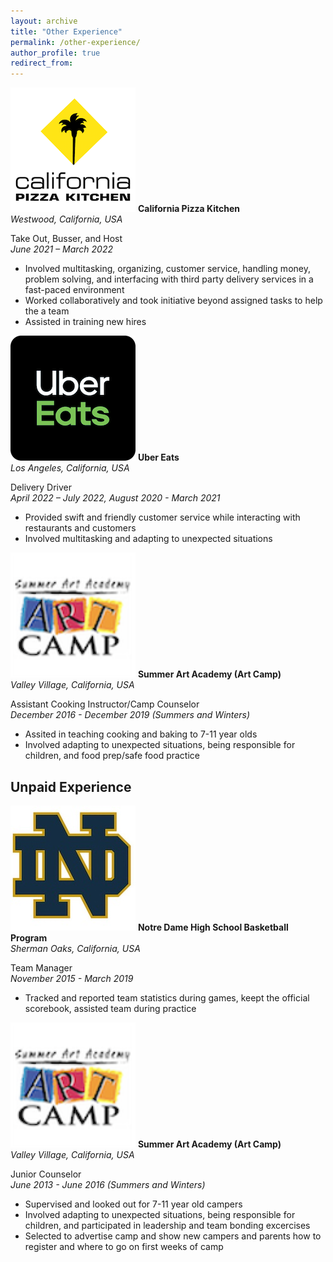 ```yaml
---
layout: archive
title: "Other Experience"
permalink: /other-experience/
author_profile: true
redirect_from:
---
```


<p class="exp_p">
  <img src="/images/CPK_Logo.png" alt="CPK" class="exp_img">
  <span class="exp_text"> <strong>California Pizza Kitchen</strong>  <br /> 
  <em>Westwood, California, USA</em> 
  </span>
</p>

<p class="exp_p">
    <span class="exp_text">Take Out, Busser, and Host<br /> 
    <em>June 2021 – March 2022</em> 
    <ul class="exp_ul">
        <li>Involved multitasking, organizing, customer service, handling money, problem solving, and interfacing with third party delivery services in a fast-paced environment</li>
        <li>Worked collaboratively and took initiative beyond assigned tasks to help the a team </li>
        <li>Assisted in training new hires</li> 
    </ul> 
    </span> 
</p>

<p class="exp_p">
  <img src="/images/Uber_Eats_Logo.png" alt="Uber Eats" class="exp_img">
  <span class="exp_text"> <strong>Uber Eats</strong>  <br /> 
  <em>Los Angeles, California, USA</em> 
  </span>
</p>

<p class="exp_p">
    <span class="exp_text">Delivery Driver<br /> 
    <em>April 2022 – July 2022, August 2020 - March 2021</em> 
    <ul class="exp_ul">
        <li>Provided swift and friendly customer service while interacting with restaurants and customers</li>
        <li>Involved multitasking and adapting to unexpected situations</li>
    </ul>
    </span>
</p>

<p class="exp_p">
  <img src="/images/Art_Camp_Logo.png" alt="Art Camp" class="exp_img">
  <span class="exp_text"> <strong>Summer Art Academy (Art Camp)</strong><br /> 
  <em>Valley Village, California, USA</em> 
  </span>
</p>

<p class="exp_p">
    <span class="exp_text">Assistant Cooking Instructor/Camp Counselor<br /> 
    <em>December 2016 - December 2019 (Summers and Winters)</em> 
    <ul class="exp_ul">
        <li>Assited in teaching cooking and baking to 7-11 year olds</li>
        <li>Involved adapting to unexpected situations, being responsible for children, and food prep/safe food practice</li>
    </ul>
    </span> 
</p>

## Unpaid Experience

<p class="exp_p">
  <img src="/images/ND_Logo.jpeg" alt="ND" class="exp_img">
  <span class="exp_text"> <strong>Notre Dame High School Basketball Program</strong><br /> 
  <em>Sherman Oaks, California, USA</em> 
  </span>
</p>

<p class="exp_p">
    <span class="exp_text">Team Manager<br /> 
    <em>November 2015 - March 2019</em> 
    <ul class="exp_ul">
        <li>Tracked and reported team statistics during games, keept the official scorebook, assisted team during practice</li>
    </ul>
    </span> 
</p>

<p class="exp_p">
  <img src="/images/Art_Camp_Logo.png" alt="Art Camp" class="exp_img">
  <span class="exp_text"> <strong>Summer Art Academy (Art Camp)</strong><br /> 
  <em>Valley Village, California, USA</em> 
  </span>
</p>

<p class="exp_p">
    <span class="exp_text"> Junior Counselor <br /> 
    <em> June 2013 - June 2016 (Summers and Winters)</em> 
    <ul class="exp_ul">
        <li>Supervised and looked out for 7-11 year old campers</li>
        <li>Involved adapting to unexpected situations, being responsible for children, and participated in leadership and team bonding excercises</li>
        <li>Selected to advertise camp and show new campers and parents how to register and where to go on first weeks of camp</li>
    </ul>
    </span> 
</p>